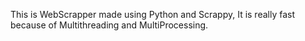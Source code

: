 This is WebScrapper made using Python and Scrappy, It is really fast because of Multithreading and MultiProcessing.
